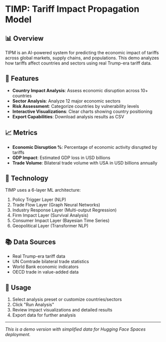 # TIMP: Tariff Impact Propagation Model

## 📊 Overview

TIPM is an AI-powered system for predicting the economic impact of tariffs across global markets, supply chains, and populations. This demo analyzes how tariffs affect countries and sectors using real Trump-era tariff data.

## 🎯 Features

- **Country Impact Analysis**: Assess economic disruption across 10+ countries
- **Sector Analysis**: Analyze 12 major economic sectors
- **Risk Assessment**: Categorize countries by vulnerability levels
- **Interactive Visualizations**: Clear charts showing country positioning
- **Export Capabilities**: Download analysis results as CSV

## 📈 Metrics

- **Economic Disruption %**: Percentage of economic activity disrupted by tariffs
- **GDP Impact**: Estimated GDP loss in USD billions
- **Trade Volume**: Bilateral trade volume with USA in USD billions annually

## 🔬 Technology

TIMP uses a 6-layer ML architecture:
1. Policy Trigger Layer (NLP)
2. Trade Flow Layer (Graph Neural Networks)
3. Industry Response Layer (Multi-output Regression)
4. Firm Impact Layer (Survival Analysis)
5. Consumer Impact Layer (Bayesian Time Series)
6. Geopolitical Layer (Transformer NLP)

## 📚 Data Sources

- Real Trump-era tariff data
- UN Comtrade bilateral trade statistics
- World Bank economic indicators
- OECD trade in value-added data

## 🚀 Usage

1. Select analysis preset or customize countries/sectors
2. Click "Run Analysis"
3. Review impact visualizations and detailed results
4. Export data for further analysis

---

*This is a demo version with simplified data for Hugging Face Spaces deployment.*
